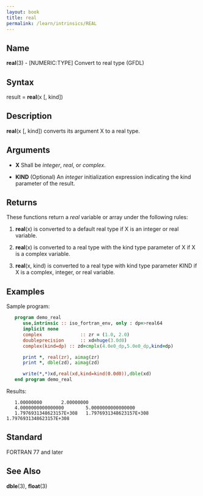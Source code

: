 ```yaml
---
layout: book
title: real
permalink: /learn/intrinsics/REAL
---
```

## __Name__

__real__(3) - \[NUMERIC:TYPE\] Convert to real type
(GFDL)

## __Syntax__

result = __real__(x \[, kind\])

## __Description__

__real__(x \[, kind\]) converts its argument X to a real type.

## __Arguments__

  - __X__
    Shall be _integer_, _real_, or _complex_.

  - __KIND__
    (Optional) An _integer_ initialization expression indicating the kind
    parameter of the result.

## __Returns__

These functions return a _real_ variable or array under the following
rules:

1.  __real__(x) is converted to a default real type if X is an integer
    or real variable.

2.  __real__(x) is converted to a real type with the kind type parameter
    of X if X is a complex variable.

3.  __real__(x, kind) is converted to a real type with kind type
    parameter KIND if X is a complex, integer, or real variable.

## __Examples__

Sample program:

```fortran
   program demo_real
      use,intrinsic :: iso_fortran_env, only : dp=>real64
      implicit none
      complex              :: zr = (1.0, 2.0)
      doubleprecision      :: xd=huge(3.0d0)
      complex(kind=dp) :: zd=cmplx(4.0e0_dp,5.0e0_dp,kind=dp)

      print *, real(zr), aimag(zr)
      print *, dble(zd), aimag(zd)

      write(*,*)xd,real(xd,kind=kind(0.0d0)),dble(xd)
   end program demo_real
```

Results:

```
   1.00000000       2.00000000
   4.0000000000000000        5.0000000000000000
   1.7976931348623157E+308   1.7976931348623157E+308   1.7976931348623157E+308
```

## __Standard__

FORTRAN 77 and later

## __See Also__

__dble__(3), __float__(3)
